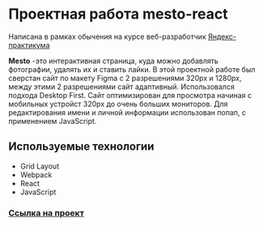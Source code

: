 # Проектная работа mesto-react

Написана в рамках обычения на курсе веб-разработчик [Яндекс-практикума](https://practicum.yandex.ru/profile/web/)

**Mesto** -это  интерактивная страница, куда можно добавлять фотографии, удалять их и ставить лайки.
В этой проектной работе был сверстан сайт по макету Figma с 2 разрешениями 320px и 1280px, между этими 2 разрешениями сайт адаптивный. Использовался подхода Desktop First.
Сайт оптимизирован для просмотра начиная с мобильных устройст 320px до очень больших мониторов.
Для редактирования имени и личной информации использован попап, с применением JavaScript. 

## Используемые технологии

* Grid Layout
* Webpack
* React
* JavaScript

### [Ссылка на проект](https://annakrasnovid.github.io/mesto-react/)